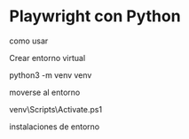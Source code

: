 
# Playwright  con Python

como usar

Crear entorno virtual 

python3 -m venv venv 


moverse al entorno 

venv\Scripts\Activate.ps1

instalaciones de entorno
